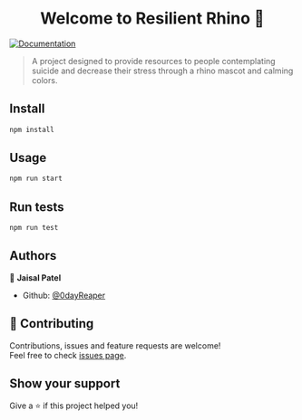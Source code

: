 <h1 align="center">Welcome to Resilient Rhino 👋</h1>
<p>
  <a href="https://github.com/0dayReaper/Resilient-Rhino" target="_blank">
    <img alt="Documentation" src="https://img.shields.io/badge/documentation-yes-brightgreen.svg" />
  </a>
</p>

> A project designed to provide resources to people contemplating suicide and decrease their stress through a rhino mascot and calming colors.

## Install

```sh
npm install
```

## Usage

```sh
npm run start
```

## Run tests

```sh
npm run test
```

## Authors

👤 **Jaisal Patel**

* Github: [@0dayReaper](https://github.com/0dayReaper)

## 🤝 Contributing

Contributions, issues and feature requests are welcome!<br />Feel free to check [issues page](https://github.com/0dayReaper/Resilient-Rhino/issues). 

## Show your support

Give a ⭐️ if this project helped you!
